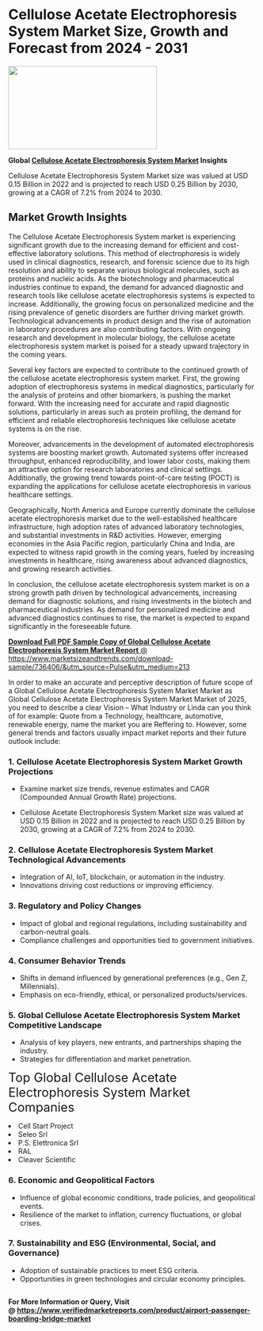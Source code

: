 <H1>Cellulose Acetate Electrophoresis System Market Size, Growth and Forecast from 2024 - 2031</H1><img class="aligncenter size-medium wp-image-584254" src="https://thirdeyenews.in/wp-content/uploads/2024/09/Global-Market-Research-300x168.jpeg" alt="" width="300" height="168" /><p><strong>Global&nbsp;<a href="https://www.marketsizeandtrends.com/download-sample/736406/&amp;utm_source=Pulse&amp;utm_medium=213">Cellulose Acetate Electrophoresis System Market</a> Insights</strong></p><p>Cellulose Acetate Electrophoresis System Market size was valued at USD 0.15 Billion in 2022 and is projected to reach USD 0.25 Billion by 2030, growing at a CAGR of 7.2% from 2024 to 2030.</p><p><h2>Market Growth Insights</h2> <p>The Cellulose Acetate Electrophoresis System market is experiencing significant growth due to the increasing demand for efficient and cost-effective laboratory solutions. This method of electrophoresis is widely used in clinical diagnostics, research, and forensic science due to its high resolution and ability to separate various biological molecules, such as proteins and nucleic acids. As the biotechnology and pharmaceutical industries continue to expand, the demand for advanced diagnostic and research tools like cellulose acetate electrophoresis systems is expected to increase. Additionally, the growing focus on personalized medicine and the rising prevalence of genetic disorders are further driving market growth. Technological advancements in product design and the rise of automation in laboratory procedures are also contributing factors. With ongoing research and development in molecular biology, the cellulose acetate electrophoresis system market is poised for a steady upward trajectory in the coming years.</p> <p><a href="#"></a></p> <p>Several key factors are expected to contribute to the continued growth of the cellulose acetate electrophoresis system market. First, the growing adoption of electrophoresis systems in medical diagnostics, particularly for the analysis of proteins and other biomarkers, is pushing the market forward. With the increasing need for accurate and rapid diagnostic solutions, particularly in areas such as protein profiling, the demand for efficient and reliable electrophoresis techniques like cellulose acetate systems is on the rise.</p> <p>Moreover, advancements in the development of automated electrophoresis systems are boosting market growth. Automated systems offer increased throughput, enhanced reproducibility, and lower labor costs, making them an attractive option for research laboratories and clinical settings. Additionally, the growing trend towards point-of-care testing (POCT) is expanding the applications for cellulose acetate electrophoresis in various healthcare settings.</p> <p>Geographically, North America and Europe currently dominate the cellulose acetate electrophoresis market due to the well-established healthcare infrastructure, high adoption rates of advanced laboratory technologies, and substantial investments in R&D activities. However, emerging economies in the Asia Pacific region, particularly China and India, are expected to witness rapid growth in the coming years, fueled by increasing investments in healthcare, rising awareness about advanced diagnostics, and growing research activities.</p> <p>In conclusion, the cellulose acetate electrophoresis system market is on a strong growth path driven by technological advancements, increasing demand for diagnostic solutions, and rising investments in the biotech and pharmaceutical industries. As demand for personalized medicine and advanced diagnostics continues to rise, the market is expected to expand significantly in the foreseeable future.</p> <p><a href="#"></p><p><span class=""><strong>Download Full PDF Sample Copy of Global Cellulose Acetate Electrophoresis System Market Report</strong> @ <a href="https://www.marketsizeandtrends.com/download-sample/736406/&amp;utm_source=Pulse&amp;utm_medium=213" target="_blank">https://www.marketsizeandtrends.com/download-sample/736406/&amp;utm_source=Pulse&amp;utm_medium=213</a></span></p><p>In order to make an accurate and perceptive description of future scope of a Global&nbsp;Cellulose Acetate Electrophoresis System Market Market as Global&nbsp;Cellulose Acetate Electrophoresis System Market Market of 2025, you need to describe a clear Vision &ndash; What Industry or Linda can you think of for example: Quote from a Technology, healthcare, automotive, renewable energy, name the market you are Reffering to. However, some general trends and factors usually impact market reports and their future outlook include:</p><h3>1.&nbsp;<strong>Cellulose Acetate Electrophoresis System Market Growth Projections</strong></h3><ul><li>Examine market size trends, revenue estimates and CAGR (Compounded Annual Growth Rate) projections.</li><li><p>Cellulose Acetate Electrophoresis System Market size was valued at USD 0.15 Billion in 2022 and is projected to reach USD 0.25 Billion by 2030, growing at a CAGR of 7.2% from 2024 to 2030.</p></li></ul><h3>2.&nbsp;<strong>Cellulose Acetate Electrophoresis System Market Technological Advancements</strong></h3><ul><li>Integration of AI, IoT, blockchain, or automation in the industry.</li><li>Innovations driving cost reductions or improving efficiency.</li></ul><h3>3.&nbsp;<strong>Regulatory and Policy Changes</strong></h3><ul><li>Impact of global and regional regulations, including sustainability and carbon-neutral goals.</li><li>Compliance challenges and opportunities tied to government initiatives.</li></ul><h3>4.&nbsp;<strong>Consumer Behavior Trends</strong></h3><ul><li>Shifts in demand influenced by generational preferences (e.g., Gen Z, Millennials).</li><li>Emphasis on eco-friendly, ethical, or personalized products/services.</li></ul><h3>5.&nbsp;<strong>Global Cellulose Acetate Electrophoresis System Market Competitive Landscape</strong></h3><ul><li>Analysis of key players, new entrants, and partnerships shaping the industry.</li><li>Strategies for differentiation and market penetration.</li></ul><p data-pm-slice="1 1 []"><span style="color: inherit; font-family: inherit; font-size: 25px;">Top Global Cellulose Acetate Electrophoresis System Market Companies</span></p><div class="" data-test-id=""><p><li>Cell Start Project</li><li> Seleo Srl</li><li> P.S. Elettronica Srl</li><li> RAL</li><li> Cleaver Scientific</li></p></div><h3>6.&nbsp;<strong>Economic and Geopolitical Factors</strong></h3><ul><li>Influence of global economic conditions, trade policies, and geopolitical events.</li><li>Resilience of the market to inflation, currency fluctuations, or global crises.</li></ul><h3>7.&nbsp;<strong>Sustainability and ESG (Environmental, Social, and Governance)</strong></h3><ul><li>Adoption of sustainable practices to meet ESG criteria.</li><li>Opportunities in green technologies and circular economy principles.</li></ul><h2><strong style="font-size: 14px;">For More Information or Query, Visit @&nbsp;</strong><a style="background-color: #ffffff; font-size: 14px;" href="https://www.marketsizeandtrends.com/report/cellulose-acetate-electrophoresis-system-market/" target="_blank">https://www.verifiedmarketreports.com/product/airport-passenger-boarding-bridge-market</a></h2>
